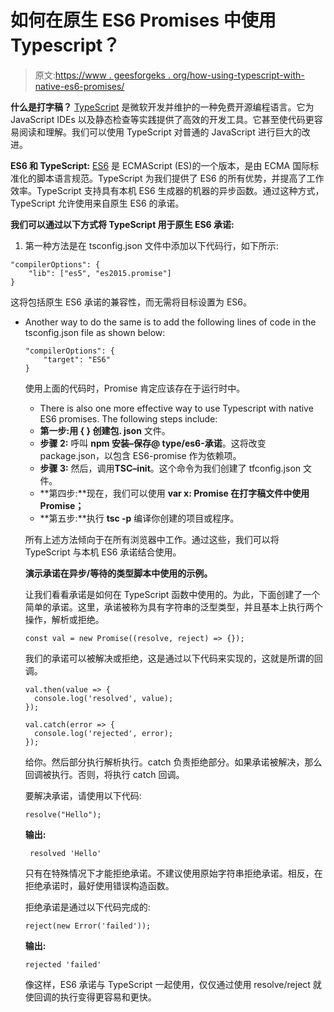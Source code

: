 # 如何在原生 ES6 Promises 中使用 Typescript？

> 原文:[https://www . geesforgeks . org/how-using-typescript-with-native-es6-promises/](https://www.geeksforgeeks.org/how-to-use-typescript-with-native-es6-promises/)

**什么是打字稿？**
[TypeScript](https://www.geeksforgeeks.org/hello-world-in-typescript-language/) 是微软开发并维护的一种免费开源编程语言。它为 JavaScript IDEs 以及静态检查等实践提供了高效的开发工具。它甚至使代码更容易阅读和理解。我们可以使用 TypeScript 对普通的 JavaScript 进行巨大的改进。

**ES6 和 TypeScript:** [ES6](https://www.geeksforgeeks.org/introduction-to-es6/) 是 ECMAScript (ES)的一个版本，是由 ECMA 国际标准化的脚本语言规范。TypeScript 为我们提供了 ES6 的所有优势，并提高了工作效率。TypeScript 支持具有本机 ES6 生成器的机器的异步函数。通过这种方式，TypeScript 允许使用来自原生 ES6 的承诺。

**我们可以通过以下方式将 TypeScript 用于原生 ES6 承诺:**

1.  第一种方法是在 tsconfig.json 文件中添加以下代码行，如下所示:

```
"compilerOptions": {
    "lib": ["es5", "es2015.promise"]
}

```

这将包括原生 ES6 承诺的兼容性，而无需将目标设置为 ES6。

*   Another way to do the same is to add the following lines of code in the tsconfig.json file as shown below:

    ```
    "compilerOptions": {
        "target": "ES6"
    }

    ```

    使用上面的代码时，Promise 肯定应该存在于运行时中。

    *   There is also one more effective way to use Typescript with native ES6 promises. The following steps include:
    *   **第一步:**用 **{ }** 创建**包. json** 文件。
    *   **步骤 2:** 呼叫 **npm 安装–保存@ type/es6-承诺**。这将改变 package.json，以包含 ES6-promise 作为依赖项。
    *   **步骤 3:** 然后，调用**TSC–init**。这个命令为我们创建了 tfconfig.json 文件。
    *   **第四步:**现在，我们可以使用 **var x: Promise 在打字稿文件中使用 Promise；**
    *   **第五步:**执行 **tsc -p** 编译你创建的项目或程序。

    所有上述方法倾向于在所有浏览器中工作。通过这些，我们可以将 TypeScript 与本机 ES6 承诺结合使用。

    **演示承诺在异步/等待的类型脚本中使用的示例。**

    让我们看看承诺是如何在 TypeScript 函数中使用的。为此，下面创建了一个简单的承诺。这里，承诺被称为具有字符串的泛型类型，并且基本上执行两个操作，解析或拒绝。

    ```
    const val = new Promise((resolve, reject) => {});
    ```

    我们的承诺可以被解决或拒绝，这是通过以下代码来实现的，这就是所谓的回调。

    ```
    val.then(value => {
      console.log('resolved', value);
    });

    val.catch(error => {
      console.log('rejected', error);
    });
    ```

    给你。然后部分执行解析执行。catch 负责拒绝部分。如果承诺被解决，那么回调被执行。否则，将执行 catch 回调。

    要解决承诺，请使用以下代码:

    ```
    resolve("Hello");
    ```

    **输出:**

    ```
     resolved 'Hello'
    ```

    只有在特殊情况下才能拒绝承诺。不建议使用原始字符串拒绝承诺。相反，在拒绝承诺时，最好使用错误构造函数。

    拒绝承诺是通过以下代码完成的:

    ```
    reject(new Error('failed'));
    ```

    **输出:**

    ```
    rejected 'failed'
    ```

    像这样，ES6 承诺与 TypeScript 一起使用，仅仅通过使用 resolve/reject 就使回调的执行变得更容易和更快。